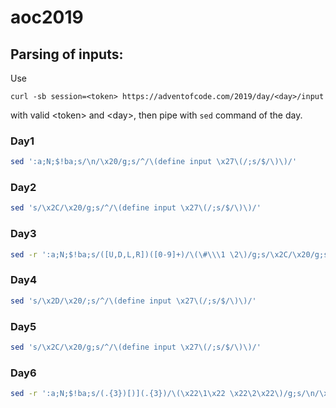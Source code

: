 # aoc2019

## Parsing of inputs:
Use
```
curl -sb session=<token> https://adventofcode.com/2019/day/<day>/input
```
with valid \<token> and \<day>, then pipe with `sed` command of the day.

### Day1
```bash
sed ':a;N;$!ba;s/\n/\x20/g;s/^/\(define input \x27\(/;s/$/\)\)/'
```

### Day2
```bash
sed 's/\x2C/\x20/g;s/^/\(define input \x27\(/;s/$/\)\)/'
```

### Day3
```bash
sed -r ':a;N;$!ba;s/([U,D,L,R])([0-9]+)/\(\#\\\1 \2\)/g;s/\x2C/\x20/g;s/(.*)\n(.*)/\(define wire-one \x27\(\1\)\)\n\n\(define wire-two \x27\(\2\)\)/'
```

### Day4
```bash
sed 's/\x2D/\x20/;s/^/\(define input \x27\(/;s/$/\)\)/'
```

### Day5
```bash
sed 's/\x2C/\x20/g;s/^/\(define input \x27\(/;s/$/\)\)/'
```

### Day6
```bash
sed -r ':a;N;$!ba;s/(.{3})[)](.{3})/\(\x22\1\x22 \x22\2\x22\)/g;s/\n/\x20/g;s/^/\(define input \x27\(/;s/$/\)\)/'
```
